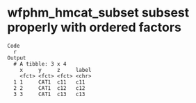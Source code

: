 # wfphm_hmcat_subset subsest properly with ordered factors

    Code
      r
    Output
      # A tibble: 3 x 4
        x     y     z     label
        <fct> <fct> <fct> <chr>
      1 1     CAT1  c11   c11  
      2 2     CAT1  c12   c12  
      3 3     CAT1  c13   c13  

